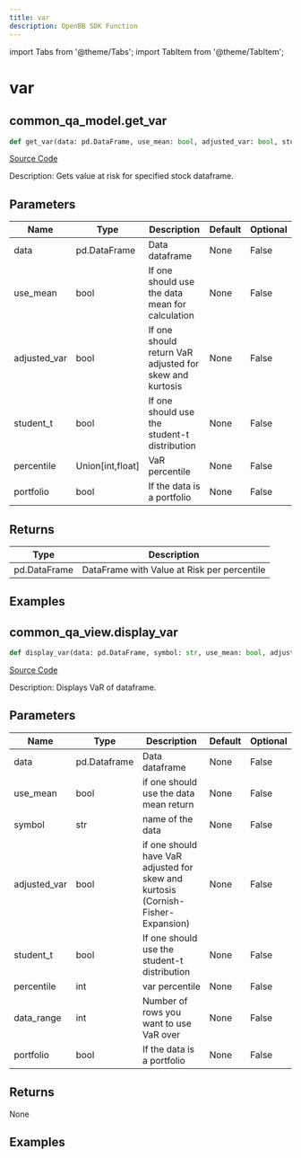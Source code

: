 ```yaml
---
title: var
description: OpenBB SDK Function
---
```


import Tabs from '@theme/Tabs';
import TabItem from '@theme/TabItem';

# var

<Tabs>
<TabItem value="model" label="Model" default>

## common_qa_model.get_var

```python title='openbb_terminal/common/quantitative_analysis/qa_model.py'
def get_var(data: pd.DataFrame, use_mean: bool, adjusted_var: bool, student_t: bool, percentile: Union[int, float], portfolio: bool) -> DataFrame:
```
[Source Code](https://github.com/OpenBB-finance/OpenBBTerminal/tree/main/openbb_terminal/common/quantitative_analysis/qa_model.py#L226)

Description: Gets value at risk for specified stock dataframe.

## Parameters

| Name | Type | Description | Default | Optional |
| ---- | ---- | ----------- | ------- | -------- |
| data | pd.DataFrame | Data dataframe | None | False |
| use_mean | bool | If one should use the data mean for calculation | None | False |
| adjusted_var | bool | If one should return VaR adjusted for skew and kurtosis | None | False |
| student_t | bool | If one should use the student-t distribution | None | False |
| percentile | Union[int,float] | VaR percentile | None | False |
| portfolio | bool | If the data is a portfolio | None | False |

## Returns

| Type | Description |
| ---- | ----------- |
| pd.DataFrame | DataFrame with Value at Risk per percentile |

## Examples



</TabItem>
<TabItem value="view" label="View">

## common_qa_view.display_var

```python title='openbb_terminal/common/quantitative_analysis/qa_view.py'
def display_var(data: pd.DataFrame, symbol: str, use_mean: bool, adjusted_var: bool, student_t: bool, percentile: float, data_range: int, portfolio: bool) -> None:
```
[Source Code](https://github.com/OpenBB-finance/OpenBBTerminal/tree/main/openbb_terminal/common/quantitative_analysis/qa_view.py#L1006)

Description: Displays VaR of dataframe.

## Parameters

| Name | Type | Description | Default | Optional |
| ---- | ---- | ----------- | ------- | -------- |
| data | pd.Dataframe | Data dataframe | None | False |
| use_mean | bool | if one should use the data mean return | None | False |
| symbol | str | name of the data | None | False |
| adjusted_var | bool | if one should have VaR adjusted for skew and kurtosis (Cornish-Fisher-Expansion) | None | False |
| student_t | bool | If one should use the student-t distribution | None | False |
| percentile | int | var percentile | None | False |
| data_range | int | Number of rows you want to use VaR over | None | False |
| portfolio | bool | If the data is a portfolio | None | False |

## Returns

None

## Examples



</TabItem>
</Tabs>